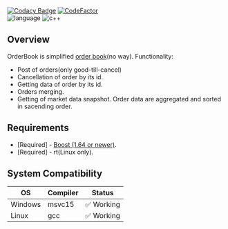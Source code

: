 [![Codacy Badge](https://app.codacy.com/project/badge/Grade/f698efaf304c42718295d0742cf9fcc1)](https://www.codacy.com/gh/reficul0/OrderBook/dashboard?utm_source=github.com&amp;utm_medium=referral&amp;utm_content=reficul0/OrderBook&amp;utm_campaign=Badge_Grade)
[![CodeFactor](https://www.codefactor.io/repository/github/reficul0/orderbook/badge)](https://www.codefactor.io/repository/github/reficul0/orderbook)
<br>
![language](https://img.shields.io/badge/language-c++-blue.svg)
![c++](https://img.shields.io/badge/std-c++14-blue.svg)

## Overview

OrderBook is simplified [order book](https://en.wikipedia.org/wiki/Order_book)(no way).
Functionality:
* Post of orders(only good-till-cancel)
* Cancellation of order by its id.
* Getting data of order by its id.
* Orders merging.
* Getting of market data snapshot. Order data are aggregated and sorted in sacending order.

## Requirements

* [Required] - [Boost (1.64 or newer)](http://www.boost.org/).
* [Required] - rt(Linux only).

## System Compatibility

OS           | Compiler      | Status
------------ | ------------- | -------------
Windows      | msvc15        | :white_check_mark: Working
Linux        | gcc           | :white_check_mark: Working
